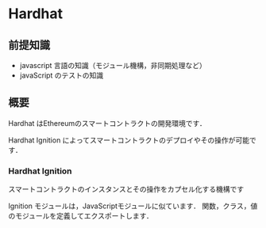 # Hardhat 

## 前提知識

* javascript 言語の知識（モジュール機構，非同期処理など）
* javaScript のテストの知識

## 概要

Hardhat はEthereumのスマートコントラクトの開発環境です．

 Hardhat Ignition によってスマートコントラクトのデプロイやその操作が可能です．

 ###  Hardhat Ignition

 スマートコントラクトのインスタンスとその操作をカプセル化する機構です

 Ignition モジュールは，JavaScriptモジュールに似ています．
 関数，クラス，値のモジュールを定義してエクスポートします．

